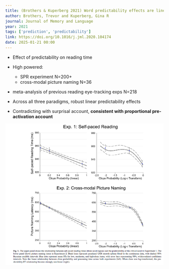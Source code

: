 ```yaml
---
title: (Brothers & Kuperberg 2021) Word predictability effects are linear, not logarithmic - Implications for probabilistic models of sentence comprehension
author: Brothers, Trevor and Kuperberg, Gina R
journal: Journal of Memory and Language
year: 2021
tags: ['prediction', 'predictability']
link: https://doi.org/10.1016/j.jml.2020.104174
date: 2025-01-21 00:00
---
```


- Effect of predictability on reading time

- High powered:
    - SPR experiment N=200+
    - cross-modal picture naming N=36
- meta-analysis of previous reading eye-tracking exps N=218

- Across all three paradigms, robust linear predictability effects
- Contradicting with surprisal account, **consistent with proportional pre-activation account**

![model fits](/img/articles-phd/brothers-2021-1.png)